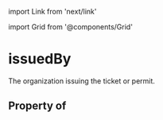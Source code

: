 import Link from 'next/link'
  
import Grid from '@components/Grid'

# issuedBy

The organization issuing the ticket or permit.

## Property of



